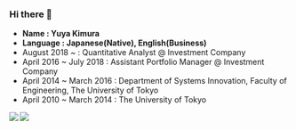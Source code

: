 ### Hi there 👋
- **Name : Yuya Kimura**
- **Language : Japanese(Native), English(Business)**
- August 2018 ~    : Quantitative Analyst @ Investment Company
- April 2016 ~ July 2018    : Assistant Portfolio Manager @ Investment Company
- April 2014 ~ March 2016 : Department of Systems Innovation, Faculty of Engineering, The University of Tokyo
- April 2010 ~ March 2014 : The University of Tokyo

<a href="https://github.com/kimuniiiiiiii/github-readme-stats">
  <img align="left" src="https://github-readme-stats.vercel.app/api?username=kimuniiiiiiii&count_private=true&show_icons=true" />
</a>
<a href="https://github.com/kimuniiiiiiii/github-readme-stats">
  <img align="left" src="https://github-readme-stats.vercel.app/api/top-langs/?username=kimuniiiiiiii" />
</a>
<!--
**kimuniiiiiiii/kimuniiiiiiii** is a ✨ _special_ ✨ repository because its `README.md` (this file) appears on your GitHub profile.

Here are some ideas to get you started:

- 🔭 I’m currently working on ...
- 🌱 I’m currently learning ...
- 👯 I’m looking to collaborate on ...
- 🤔 I’m looking for help with ...
- 💬 Ask me about ...
- 📫 How to reach me: ...
- 😄 Pronouns: ...
- ⚡ Fun fact: ...
-->
